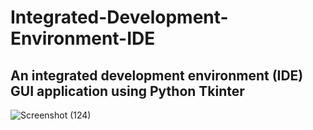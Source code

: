 # Integrated-Development-Environment-IDE
An integrated development environment (IDE) GUI application using Python Tkinter
---
![Screenshot (124)](https://user-images.githubusercontent.com/96681905/167951484-9dcc2809-12a6-430d-9649-c8032d5007e2.png)
